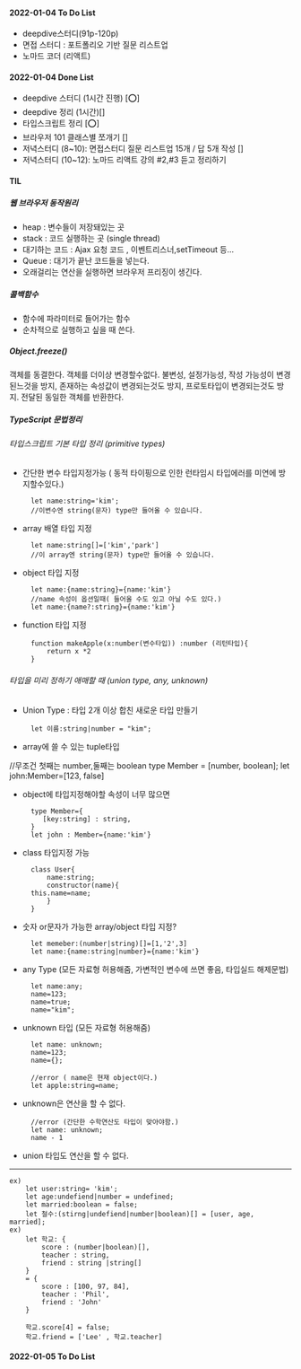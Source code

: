 #### 2022-01-04 To Do List

- deepdive스터디(91p-120p)
- 면접 스터디 : 포트폴리오 기반 질문 리스트업
- 노마드 코더 (리액트)

#### 2022-01-04 Done List

- deepdive 스터디 (1시간 진행) [⭕]
- deepdive 정리 (1시간)[]
- 타입스크립트 정리 [⭕]
- 브라우저 101 클래스별 쪼개기 []
- 저녁스터디 (8~10): 면접스터디 질문 리스트업 15개 / 답 5개 작성 []
- 저녁스터디 (10~12): 노마드 리액트 강의 #2,#3 듣고 정리하기

#### TIL

##### 웹 브라우저 동작원리

- heap : 변수들이 저장돼있는 곳
- stack : 코드 실행하는 곳 (single thread)
- 대기하는 코드 : Ajax 요청 코드 , 이벤트리스너,setTimeout 등...
- Queue : 대기가 끝난 코드들을 넣는다.
- 오래걸리는 연산을 실행하면 브라우저 프리징이 생긴다.

##### 콜백함수

- 함수에 파라미터로 들어가는 함수
- 순차적으로 실행하고 싶을 때 쓴다.

##### Object.freeze()

객체를 동결한다. 객체를 더이상 변경할수없다. 불변성, 설정가능성, 작성 가능성이 변경된느것을 방지, 존재하는 속성값이 변경되는것도 방지, 프로토타입이 변경되는것도 방지.
전달된 동일한 객체를 반환한다.

##### TypeScript 문법정리

###### 타입스크립트 기본 타입 정리 (primitive types)

- 간단한 변수 타입지정가능 ( 동적 타이핑으로 인한 런타임시 타입에러를 미연에 방지할수있다.)

        let name:string='kim';
        //이변수엔 string(문자) type만 들어올 수 있습니다.

- array 배열 타입 지정

        let name:string[]=['kim','park']
        //이 array엔 string(문자) type만 들어올 수 있습니다.

- object 타입 지정

        let name:{name:string}={name:'kim'}
        //name 속성이 옵션일때( 들어올 수도 있고 아닐 수도 있다.)
        let name:{name?:string}={name:'kim'}

- function 타입 지정

        function makeApple(x:number(변수타입)) :number (리턴타입){
            return x *2
        }

###### 타입을 미리 정하기 애매할 때 (union type, any, unknown)

- Union Type : 타입 2개 이상 합친 새로운 타입 만들기

        let 이름:string|number = "kim";

- array에 쓸 수 있는 tuple타입

//무조건 첫째는 number,둘째는 boolean
type Member = [number, boolean];
let john:Member=[123, false]

- object에 타입지정해야할 속성이 너무 많으면

        type Member={
           [key:string] : string,
        }
        let john : Member={name:'kim'}

- class 타입지정 가능

        class User{
            name:string;
            constructor(name){
        this.name=name;
            }
        }

- 숫자 or문자가 가능한 array/object 타입 지정?

        let memeber:(number|string)[]=[1,'2',3]
        let name:{name:string|number}={name:'kim'}

- any Type (모든 자료형 허용해줌, 가변적인 변수에 쓰면 좋음, 타입실드 해제문법)

        let name:any;
        name=123;
        name=true;
        name="kim";

- unknown 타입 (모든 자료형 허용해줌)

        let name: unknown;
        name=123;
        name={};

        //error ( name은 현재 object이다.)
        let apple:string=name;

- unknown은 연산을 할 수 없다.

        //error (간단한 수학연산도 타입이 맞아야함.)
        let name: unknown;
        name - 1

- union 타입도 연산을 할 수 없다.

---

    ex)
        let user:string= 'kim';
        let age:undefiend|number = undefined;
        let married:boolean = false;
        let 철수:(stirng|undefiend|number|boolean)[] = [user, age, married];
    ex)
        let 학교: {
            score : (number|boolean)[],
            teacher : string,
            friend : string |string[]
        }
        = {
            score : [100, 97, 84],
            teacher : 'Phil',
            friend : 'John'
        }

        학교.score[4] = false;
        학교.friend = ['Lee' , 학교.teacher]

#### 2022-01-05 To Do List
